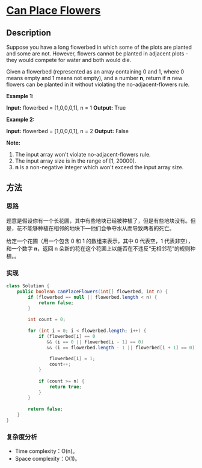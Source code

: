 # [Can Place Flowers][title]

## Description

Suppose you have a long flowerbed in which some of the plots are planted and some are not. However, flowers cannot be planted in adjacent plots - they would compete for water and both would die.

Given a flowerbed (represented as an array containing 0 and 1, where 0 means empty and 1 means not empty), and a number **n**, return if **n** new flowers can be planted in it without violating the no-adjacent-flowers rule.

**Example 1:**

**Input:** flowerbed = [1,0,0,0,1], n = 1
**Output:** True

**Example 2:**

**Input:** flowerbed = [1,0,0,0,1], n = 2
**Output:** False

**Note:**

1.  The input array won't violate no-adjacent-flowers rule.
2.  The input array size is in the range of [1, 20000].
3.  **n** is a non-negative integer which won't exceed the input array size.


## 方法 

### 思路

题意是假设你有一个长花圃，其中有些地块已经被种植了，但是有些地块没有。但是，花不能够种植在相邻的地块下—他们会争夺水从而导致两者的死亡。

给定一个花圃（用一个包含 0 和 1 的数组来表示，其中 0 代表空，1 代表非空），和一个数字 **n**，返回 n 朵新的花在这个花圃上以能否在不违反“无相邻花”的规则种植。。

### 实现
```java
class Solution {
    public boolean canPlaceFlowers(int[] flowerbed, int n) {
        if (flowerbed == null || flowerbed.length < n) {
            return false;
        }
        
        int count = 0;
        
        for (int i = 0; i < flowerbed.length; i++) {
            if (flowerbed[i] == 0
               && (i == 0 || flowerbed[i - 1] == 0)
               && (i == flowerbed.length - 1 || flowerbed[i + 1] == 0)) {
                
                flowerbed[i] = 1;
                count++;
            }
            
            if (count >= n) {
                return true;
            }
        }
        
        return false;
    }
}
```

### 复杂度分析

- Time complexity：O(n)。
- Space complexity：O(1)。


[title]: https://leetcode.com/problems/can-place-flowers/